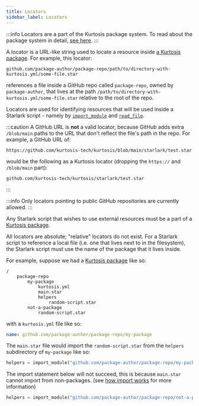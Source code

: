 ```yaml
---
title: Locators
sidebar_label: Locators
---
```


:::info
Locators are a part of the Kurtosis package system. To read about the package system in detail, [see here][how-do-kurtosis-imports-work-explanation].
:::

A locator is a URL-like string used to locate a resource inside [a Kurtosis package][packages]. For example, this locator:

```
github.com/package-author/package-repo/path/to/directory-with-kurtosis.yml/some-file.star
```

references a file inside a GitHub repo called `package-repo`, owned by `package-author`, that lives at the path `/path/to/directory-with-kurtosis.yml/some-file.star` relative to the root of the repo.


Locators are used for identifying resources that will be used inside a Starlark script - namely by [`import_module`](../starlark-reference/import_module.md) and [`read_file`](../starlark-reference/read-file.md).

:::caution
A GitHub URL is **not** a valid locator, because GitHub adds extra `/blob/main` paths to the URL that don't reflect the file's path in the repo. For example, a GitHub URL of:

```
https://github.com/kurtosis-tech/kurtosis/blob/main/starlark/test.star
```

would be the following as a Kurtosis locator (dropping the `https://` and `/blob/main` part):

```
github.com/kurtosis-tech/kurtosis/starlark/test.star
```
:::

:::info
Only locators pointing to public GitHub repositories are currently allowed.
:::

Any Starlark script that wishes to use external resources must be
a part of a [Kurtosis package][packages].

All locators are absolute; "relative" locators do not exist. For a Starlark script to reference a local file (i.e. one that lives next to in the filesystem), the Starlark script must use the name of the package that it lives inside.

For example, suppose we had a [Kurtosis package][packages] like so:

```
/
    package-repo
        my-package 
            kurtosis.yml
            main.star
            helpers
                random-script.star
        not-a-package
            random-script.star
```

with a `kurtosis.yml` file like so:

```yaml
name: github.com/package-author/package-repo/my-package
```

The `main.star` file would import the `random-script.star` from the `helpers` subdirectory of `my-package` like so:

```python
helpers = import_module("github.com/package-author/package-repo/my-package/helpers/random-script.star")
```

The import statement below will not succeed, this is because `main.star` cannot import from non-packages.
(see [how import works][how-do-kurtosis-imports-work-explanation] for more information)

```python
helpers = import_module("github.com/package-author/package-repo/not-a-package/random-script.star")
```

<!------------------ ONLY LINKS BELOW HERE -------------------->
[packages]: ./packages.md
[how-do-kurtosis-imports-work-explanation]: ../explanations/how-do-kurtosis-imports-work.md
